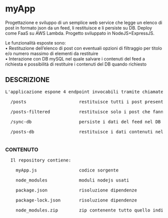 # myApp
Progettazione e sviluppo di un semplice web service che legge un elenco di post in formato json da un feed, li restituisce e li persiste su DB. Deploy come FaaS su AWS Lambda. Progetto sviluppato in NodeJS+ExpressJS.

Le funzionalità esposte sono: <br>
•	Restituzione dell’elenco di post con eventuali opzioni di filtraggio per titolo e/o numero massimo di elementi da restituire <br>
•	Interazione con DB mySQL nel quale salvare i contenuti del feed a richiesta e possibilità di restituire i contenuti del DB quando richiesto 



## DESCRIZIONE
<pre>
L'applicazione espone 4 endpoint invocabili tramite chiamate GET: <br>
  /posts                    restituisce tutti i post presenti nel feed <br>
  /posts-filtered           restituisce solo i post che fanno match con i parametri "title" e "items"  <br>
  /sync-db                  persiste i dati del feed nel DB <br>
  /posts-db                 restituisce i dati contenuti nel DB. <br>
</pre>
  
  ### CONTENUTO
 <pre>
  Il repository contiene: <br>
    myApp.js                codice sorgente <br>
    node_modules            moduli nodejs usati <br>
    package.json            risoluzione dipendenze <br>
    package-lock.json       risoluzione dipendenze <br>
    node_modules.zip        zip contenente tutto quello indicato fin'ora da caricare per il deploy serverless <br>
 </pre>
